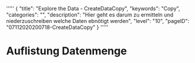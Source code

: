 '''''
{
"title": "Explore the Data - CreateDataCopy",
"keywords": "Copy",
"categories": "",
"description": "Hier geht es darum zu ermitteln und niederzuschreiben welche Daten ebnötigt werden",
"level": "10",
"pageID": "07112020200718-CreateDataCopy"
}
'''''

# Auflistung Datenmenge


